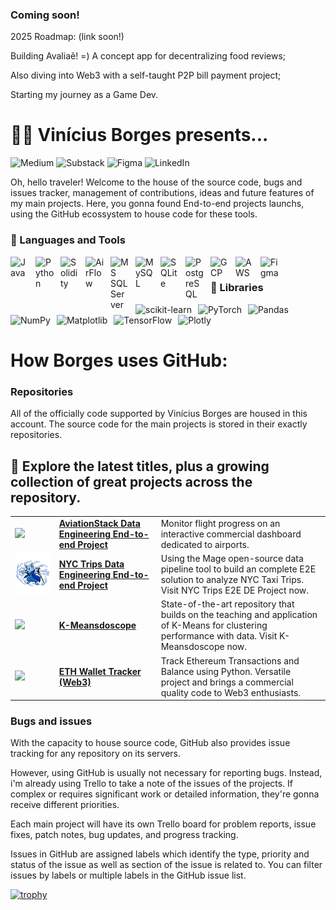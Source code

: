 ### Coming soon!

2025 Roadmap: (link soon!)  

Building Avaliaê! =) A concept app for decentralizing food reviews;

Also diving into Web3 with a self-taught P2P bill payment project; 

Starting my journey as a Game Dev.

# 🧙‍♂️ Vinícius Borges presents...

![Medium](https://img.shields.io/badge/Medium-12100E?style=for-the-badge&logo=medium&logoColor=white) ![Substack](https://img.shields.io/badge/Substack-%23006f5c.svg?style=for-the-badge&logo=substack&logoColor=FF6719) ![Figma](https://img.shields.io/badge/figma-%23F24E1E.svg?style=for-the-badge&logo=figma&logoColor=white) ![LinkedIn](https://img.shields.io/badge/linkedin-%230077B5.svg?style=for-the-badge&logo=linkedin&logoColor=white)

Oh, hello traveler! Welcome to the house of the source code, bugs and issues tracker, management of contributions, ideas and future features of my main projects. Here, you gonna found End-to-end projects launchs, using the GitHub ecossystem to house code for these tools.

### 🧰 Languages and Tools

<img align="left" alt="Java" width="30px" style="padding-right:10px;" src="https://cdn.jsdelivr.net/gh/devicons/devicon/icons/java/java-original.svg" />
<img align="left" alt="Python" width="30px" style="padding-right:10px;" src="https://cdn.jsdelivr.net/gh/devicons/devicon/icons/python/python-plain.svg" />
<img align="left" alt="Solidity" width="30px" style="padding-right:10px;" src="https://cdn.jsdelivr.net/gh/devicons/devicon@latest/icons/solidity/solidity-plain.svg" />
<img align="left" alt="AirFlow" width="30px" style="padding-right:10px;" src="https://cdn.jsdelivr.net/gh/devicons/devicon@latest/icons/apacheairflow/apacheairflow-original.svg" />
<img align="left" alt="MS SQL Server" width="30px" style="padding-right:10px;" src="https://cdn.jsdelivr.net/gh/devicons/devicon@latest/icons/microsoftsqlserver/microsoftsqlserver-original.svg" />
<img align="left" alt="MySQL" width="30px" style="padding-right:10px;" src="https://cdn.jsdelivr.net/gh/devicons/devicon@latest/icons/mysql/mysql-original.svg" />
<img align="left" alt="SQLite" width="30px" style="padding-right:10px;" src="https://cdn.jsdelivr.net/gh/devicons/devicon@latest/icons/sqlite/sqlite-original.svg" />
<img align="left" alt="PostgreSQL" width="30px" style="padding-right:10px;" src="https://cdn.jsdelivr.net/gh/devicons/devicon@latest/icons/postgresql/postgresql-original.svg" />
<img align="left" alt="GCP" width="30px" style="padding-right:10px;" src="https://cdn.jsdelivr.net/gh/devicons/devicon@latest/icons/googlecloud/googlecloud-original.svg" />
<img align="left" alt="AWS" width="30px" style="padding-right:10px;" src="https://cdn.jsdelivr.net/gh/devicons/devicon@latest/icons/amazonwebservices/amazonwebservices-original-wordmark.svg" />
<img align="left" alt="Figma" width="30px" style="padding-right:10px;" src="https://cdn.jsdelivr.net/gh/devicons/devicon@latest/icons/figma/figma-original.svg" />
<br />

### 📖 Libraries

<img align="left" alt="scikit-learn" style="padding-right:10px;" src="https://img.shields.io/badge/scikit--learn-%23F7931E.svg?style=for-the-badge&logo=scikit-learn&logoColor=white" />
<img align="left" alt="PyTorch" style="padding-right:10px;" src="https://img.shields.io/badge/PyTorch-%23EE4C2C.svg?style=for-the-badge&logo=PyTorch&logoColor=white" />
<img align="left" alt="Pandas" style="padding-right:10px;" src="https://img.shields.io/badge/pandas-%23150458.svg?style=for-the-badge&logo=pandas&logoColor=white" />
<img align="left" alt="NumPy"  style="padding-right:10px;" src="https://img.shields.io/badge/numpy-%23013243.svg?style=for-the-badge&logo=numpy&logoColor=white" />
<img align="left" alt="Matplotlib" style="padding-right:10px;" src="https://img.shields.io/badge/Matplotlib-%23ffffff.svg?style=for-the-badge&logo=Matplotlib&logoColor=black" />
<img align="left" alt="TensorFlow" style="padding-right:10px;" src="https://img.shields.io/badge/TensorFlow-%23FF6F00.svg?style=for-the-badge&logo=TensorFlow&logoColor=white" />
<img align="left" alt="Plotly" style="padding-right:10px;" src="https://img.shields.io/badge/Plotly-%233F4F75.svg?style=for-the-badge&logo=plotly&logoColor=white" />
<br />

<br>

# How Borges uses GitHub:

### Repositories
  
All of the officially code supported by Vinícius Borges are housed in this account. The source code for the main projects is stored in their exactly repositories.


## 🔮 Explore the latest titles, plus a growing collection of great projects across the repository.

|   |   |   |
| --- | --- | --- |
|         <img src="https://aviationstack.com/site_images/aviationstack_logo_white.png" width="250" /> | <b>[AviationStack Data Engineering End-to-end Project](https://github.com/vinifborgess/aviationstack)</b> | Monitor flight progress on an interactive commercial dashboard dedicated to airports. |
|         <img src="https://raw.githubusercontent.com/mage-ai/assets/main/mage-water-charging-up.svg" width="250" /> | <b>[NYC Trips Data Engineering End-to-end Project](https://github.com/vinifborgess/de-trips)</b> | Using the Mage open-source data pipeline tool to build an complete E2E solution to analyze NYC Taxi Trips. Visit NYC Trips E2E DE Project now. |
|         <img src="https://dsc-spidal.github.io/harp/img/kmeans.png" width="250" /> | <b>[K-Meansdoscope](https://github.com/vinifborgess/kmeansdoscope)</b> | State-of-the-art repository that builds on the teaching and application of K-Means for clustering performance with data. Visit K-Meansdoscope now. |
|         <img src="https://static.vecteezy.com/system/resources/previews/010/842/435/original/3d-illustration-ethereum-logo-png.png" width="100" /> | <b>[ETH Wallet Tracker (Web3)](https://github.com/vinifborgess/eth-tx-tracker)</b> | Track Ethereum Transactions and Balance using Python. Versatile project and brings a commercial quality code to Web3 enthusiasts. |


### Bugs and issues

With the capacity to house source code, GitHub also provides issue tracking for any repository on its servers. 

However, using GitHub is usually not necessary for reporting bugs. Instead, i'm already using Trello to take a note of the issues of the projects. If complex or requires significant work or detailed information, they're gonna receive different priorities.

Each main project will have its own Trello board for problem reports, issue fixes, patch notes, bug updates, and progress tracking.

Issues in GitHub are assigned labels which identify the type, priority and status of the issue as well as section of the issue is related to. You can filter issues by labels or multiple labels in the GitHub issue list.

[![trophy](https://github-profile-trophy.vercel.app/?username=vinifborgess&theme=algolia)](https://github.com/vinifborgess/github-profile-trophy)
